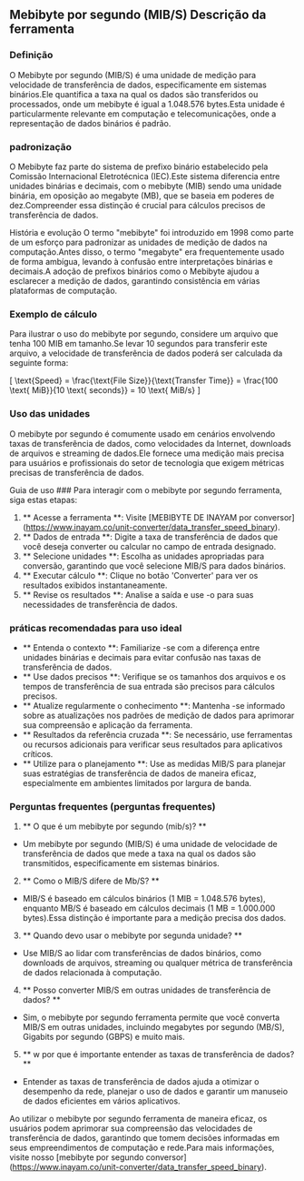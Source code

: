 ## Mebibyte por segundo (MIB/S) Descrição da ferramenta

### Definição
O Mebibyte por segundo (MIB/S) é uma unidade de medição para velocidade de transferência de dados, especificamente em sistemas binários.Ele quantifica a taxa na qual os dados são transferidos ou processados, onde um mebibyte é igual a 1.048.576 bytes.Esta unidade é particularmente relevante em computação e telecomunicações, onde a representação de dados binários é padrão.

### padronização
O Mebibyte faz parte do sistema de prefixo binário estabelecido pela Comissão Internacional Eletrotécnica (IEC).Este sistema diferencia entre unidades binárias e decimais, com o mebibyte (MIB) sendo uma unidade binária, em oposição ao megabyte (MB), que se baseia em poderes de dez.Compreender essa distinção é crucial para cálculos precisos de transferência de dados.

História e evolução
O termo "mebibyte" foi introduzido em 1998 como parte de um esforço para padronizar as unidades de medição de dados na computação.Antes disso, o termo "megabyte" era frequentemente usado de forma ambígua, levando à confusão entre interpretações binárias e decimais.A adoção de prefixos binários como o Mebibyte ajudou a esclarecer a medição de dados, garantindo consistência em várias plataformas de computação.

### Exemplo de cálculo
Para ilustrar o uso do mebibyte por segundo, considere um arquivo que tenha 100 MIB em tamanho.Se levar 10 segundos para transferir este arquivo, a velocidade de transferência de dados poderá ser calculada da seguinte forma:

\[ \text{Speed} = \frac{\text{File Size}}{\text{Transfer Time}} = \frac{100 \text{ MiB}}{10 \text{ seconds}} = 10 \text{ MiB/s} \]

### Uso das unidades
O mebibyte por segundo é comumente usado em cenários envolvendo taxas de transferência de dados, como velocidades da Internet, downloads de arquivos e streaming de dados.Ele fornece uma medição mais precisa para usuários e profissionais do setor de tecnologia que exigem métricas precisas de transferência de dados.

Guia de uso ###
Para interagir com o mebibyte por segundo ferramenta, siga estas etapas:
1. ** Acesse a ferramenta **: Visite [MEBIBYTE DE INAYAM por conversor] (https://www.inayam.co/unit-converter/data_transfer_speed_binary).
2. ** Dados de entrada **: Digite a taxa de transferência de dados que você deseja converter ou calcular no campo de entrada designado.
3. ** Selecione unidades **: Escolha as unidades apropriadas para conversão, garantindo que você selecione MIB/S para dados binários.
4. ** Executar cálculo **: Clique no botão 'Converter' para ver os resultados exibidos instantaneamente.
5. ** Revise os resultados **: Analise a saída e use -o para suas necessidades de transferência de dados.

### práticas recomendadas para uso ideal
- ** Entenda o contexto **: Familiarize -se com a diferença entre unidades binárias e decimais para evitar confusão nas taxas de transferência de dados.
- ** Use dados precisos **: Verifique se os tamanhos dos arquivos e os tempos de transferência de sua entrada são precisos para cálculos precisos.
- ** Atualize regularmente o conhecimento **: Mantenha -se informado sobre as atualizações nos padrões de medição de dados para aprimorar sua compreensão e aplicação da ferramenta.
- ** Resultados da referência cruzada **: Se necessário, use ferramentas ou recursos adicionais para verificar seus resultados para aplicativos críticos.
- ** Utilize para o planejamento **: Use as medidas MIB/S para planejar suas estratégias de transferência de dados de maneira eficaz, especialmente em ambientes limitados por largura de banda.

### Perguntas frequentes (perguntas frequentes)

1. ** O que é um mebibyte por segundo (mib/s)? **
- Um mebibyte por segundo (MIB/S) é uma unidade de velocidade de transferência de dados que mede a taxa na qual os dados são transmitidos, especificamente em sistemas binários.

2. ** Como o MIB/S difere de Mb/S? **
- MIB/S é baseado em cálculos binários (1 MIB = 1.048.576 bytes), enquanto MB/S é baseado em cálculos decimais (1 MB = 1.000.000 bytes).Essa distinção é importante para a medição precisa dos dados.

3. ** Quando devo usar o mebibyte por segunda unidade? **
- Use MIB/S ao lidar com transferências de dados binários, como downloads de arquivos, streaming ou qualquer métrica de transferência de dados relacionada à computação.

4. ** Posso converter MIB/S em outras unidades de transferência de dados? **
- Sim, o mebibyte por segundo ferramenta permite que você converta MIB/S em outras unidades, incluindo megabytes por segundo (MB/S), Gigabits por segundo (GBPS) e muito mais.

5. ** w por que é importante entender as taxas de transferência de dados? **
- Entender as taxas de transferência de dados ajuda a otimizar o desempenho da rede, planejar o uso de dados e garantir um manuseio de dados eficientes em vários aplicativos.

Ao utilizar o mebibyte por segundo ferramenta de maneira eficaz, os usuários podem aprimorar sua compreensão das velocidades de transferência de dados, garantindo que tomem decisões informadas em seus empreendimentos de computação e rede.Para mais informações, visite nosso [mebibyte por segundo conversor] (https://www.inayam.co/unit-converter/data_transfer_speed_binary).